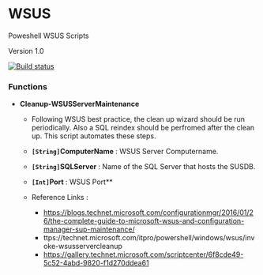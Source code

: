 # WSUS

Poweshell WSUS Scripts

Version 1.0

[![Build status](https://ci.appveyor.com/api/projects/status/dsuip8l5i55olrtj/branch/master?svg=true)](https://ci.appveyor.com/project/jeffbuenting/wsus/branch/master)


### Functions
- **Cleanup-WSUSServerMaintenance** 
  -  Following WSUS best practice, the clean up wizard should be run periodically.  Also a SQL reindex should be perfromed after the clean up.  This script automates these steps.
  
  - **`[String]`ComputerName** : WSUS Server Computername.
  - **`[String]`SQLServer** : Name of the SQL Server that hosts the SUSDB.
  - **`[Int]`Port** : WSUS Port**

  - Reference Links :
    -  https://blogs.technet.microsoft.com/configurationmgr/2016/01/26/the-complete-guide-to-microsoft-wsus-and-configuration-manager-sup-maintenance/
	-  ttps://technet.microsoft.com/itpro/powershell/windows/wsus/invoke-wsusservercleanup
	-  https://gallery.technet.microsoft.com/scriptcenter/6f8cde49-5c52-4abd-9820-f1d270ddea61

